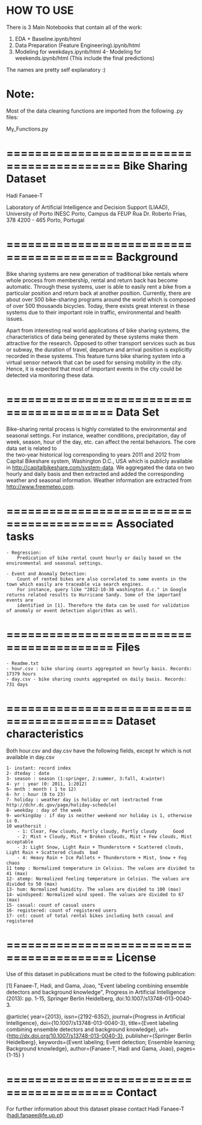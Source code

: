 # HOW TO USE

There is 3 Main Notebooks that contain all of the work:

1. EDA + Baseline.ipynb/html
2. Data Preparation (Feature Engineering).ipynb/html
3. Modeling for weekdays.ipynb/html
4- Modeling for weekends.ipynb/html  (This include the final predictions)


The names are pretty self explanatory :)

# Note:

Most of the data cleaning functions are imported from the following .py files:

My_Functions.py

==========================================
Bike Sharing Dataset
==========================================

Hadi Fanaee-T

Laboratory of Artificial Intelligence and Decision Support (LIAAD), University of Porto
INESC Porto, Campus da FEUP
Rua Dr. Roberto Frias, 378
4200 - 465 Porto, Portugal


=========================================
Background 
=========================================

Bike sharing systems are new generation of traditional bike rentals where whole process from membership, rental and return 
back has become automatic. Through these systems, user is able to easily rent a bike from a particular position and return 
back at another position. Currently, there are about over 500 bike-sharing programs around the world which is composed of 
over 500 thousands bicycles. Today, there exists great interest in these systems due to their important role in traffic, 
environmental and health issues. 

Apart from interesting real world applications of bike sharing systems, the characteristics of data being generated by
these systems make them attractive for the research. Opposed to other transport services such as bus or subway, the duration
of travel, departure and arrival position is explicitly recorded in these systems. This feature turns bike sharing system into
a virtual sensor network that can be used for sensing mobility in the city. Hence, it is expected that most of important
events in the city could be detected via monitoring these data.

=========================================
Data Set
=========================================
Bike-sharing rental process is highly correlated to the environmental and seasonal settings. For instance, weather conditions,
precipitation, day of week, season, hour of the day, etc. can affect the rental behaviors. The core data set is related to  
the two-year historical log corresponding to years 2011 and 2012 from Capital Bikeshare system, Washington D.C., USA which is 
publicly available in http://capitalbikeshare.com/system-data. We aggregated the data on two hourly and daily basis and then 
extracted and added the corresponding weather and seasonal information. Weather information are extracted from http://www.freemeteo.com. 

=========================================
Associated tasks
=========================================

	- Regression: 
		Predication of bike rental count hourly or daily based on the environmental and seasonal settings.
	
	- Event and Anomaly Detection:  
		Count of rented bikes are also correlated to some events in the town which easily are traceable via search engines.
		For instance, query like "2012-10-30 washington d.c." in Google returns related results to Hurricane Sandy. Some of the important events are 
		identified in [1]. Therefore the data can be used for validation of anomaly or event detection algorithms as well.


=========================================
Files
=========================================

	- Readme.txt
	- hour.csv : bike sharing counts aggregated on hourly basis. Records: 17379 hours
	- day.csv - bike sharing counts aggregated on daily basis. Records: 731 days

	
=========================================
Dataset characteristics
=========================================	
Both hour.csv and day.csv have the following fields, except hr which is not available in day.csv
	
	1- instant: record index
	2- dteday : date
	3- season : season (1:springer, 2:summer, 3:fall, 4:winter)
	4- yr : year (0: 2011, 1:2012)
	5- mnth : month ( 1 to 12)
	6- hr : hour (0 to 23)
	7- holiday : weather day is holiday or not (extracted from http://dchr.dc.gov/page/holiday-schedule)
	8- weekday : day of the week
	9- workingday : if day is neither weekend nor holiday is 1, otherwise is 0.
	10 weathersit : 
		- 1: Clear, Few clouds, Partly cloudy, Partly cloudy      Good 
		- 2: Mist + Cloudy, Mist + Broken clouds, Mist + Few clouds, Mist    acceptable
		- 3: Light Snow, Light Rain + Thunderstorm + Scattered clouds, Light Rain + Scattered clouds  bad
		- 4: Heavy Rain + Ice Pallets + Thunderstorm + Mist, Snow + Fog      chaos 
	11 temp : Normalized temperature in Celsius. The values are divided to 41 (max)
	12- atemp: Normalized feeling temperature in Celsius. The values are divided to 50 (max)
	13- hum: Normalized humidity. The values are divided to 100 (max)
	14- windspeed: Normalized wind speed. The values are divided to 67 (max)
	15- casual: count of casual users
	16- registered: count of registered users
	17- cnt: count of total rental bikes including both casual and registered
	
=========================================
License
=========================================
Use of this dataset in publications must be cited to the following publication:

[1] Fanaee-T, Hadi, and Gama, Joao, "Event labeling combining ensemble detectors and background knowledge", Progress in Artificial Intelligence (2013): pp. 1-15, Springer Berlin Heidelberg, doi:10.1007/s13748-013-0040-3.

@article{
	year={2013},
	issn={2192-6352},
	journal={Progress in Artificial Intelligence},
	doi={10.1007/s13748-013-0040-3},
	title={Event labeling combining ensemble detectors and background knowledge},
	url={http://dx.doi.org/10.1007/s13748-013-0040-3},
	publisher={Springer Berlin Heidelberg},
	keywords={Event labeling; Event detection; Ensemble learning; Background knowledge},
	author={Fanaee-T, Hadi and Gama, Joao},
	pages={1-15}
}

=========================================
Contact
=========================================
	
For further information about this dataset please contact Hadi Fanaee-T (hadi.fanaee@fe.up.pt)
